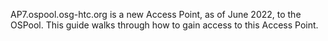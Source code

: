 AP7.ospool.osg-htc.org is a new Access Point, as of June 2022, to the OSPool. This guide walks through how to gain access to this Access Point.
